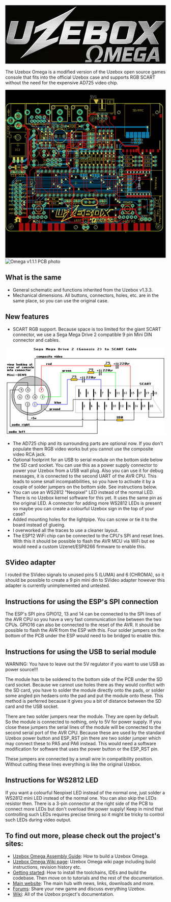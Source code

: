 <img src="omega-logo.png" alt="Uzebox Omega logo" />

The Uzebox Omega is a modified version of the Uzebox open source games console that fits into the official Uzebox case and supports RGB SCART without the need for the expensive AD725 video chip.

<img src="Uzebox-Omega-v1.1.1-PCB.png" alt="Uzebox Omega PCB" />

<img src="schematics/Uzebox-Omega/V1.1.1/assets/guide/image82.png" alt="Omega v1.1.1 PCB photo" />

## What is the same
* General schematic and functions inherited from the Uzebox v1.3.3.
* Mechanical dimensions. All buttons, connectors, holes, etc. are in the same place, so you can use the original case.

## New features
* SCART RGB support. Because space is too limited for the giant SCART connector, we use a Sega Mega Drive 2 compatible 9 pin Mini DIN connector and cables.

<img src="mega2.png" alt="Mini Din 9 pinout" />

* The AD725 chip and its surrounding parts are optional now. If you don't populate them RGB video works but you cannot use the composite video RCA jack.
* Optional footprint for an USB to serial module on the bottom side below the SD card socket. You can use this as a power supply connector to power your Uzebox from a USB wall plug. Also you can use it for debug messages, it is connected to the second UART of the AVR CPU. This leads to some small incompatibilities, so you have to activate it by a couple of solder jumpers on the bottom side. See instructions below.
* You can use an WS2812 "Neopixel" LED instead of the normal LED. There is no Uzebox kernel software for this yet. It uses the same pin as the original LED. A connector for adding more WS2812 LEDs is present so maybe you can create a colourful Uzebox sign in the top of your case?
* Added mounting holes for the lightpipe. You can screw or tie it to the board instead of glueing.
* I overworked all the traces to use a cleaner layout.
* The ESP12 WiFi chip can be connected to the CPU's SPI and reset lines. With this it should be possible to flash the AVR MCU via WiFi but ee would need a custom Uzenet/ESP8266 firmware to enable this.

## SVideo adapter
I routed the SVideo signals to unused pins 5 (LUMA) and 6 (CHROMA), so it should be possible to create a 9 pin mini din to SVideo adapter however this adapter is currently unimplemented and untested.
 
## Instructions for using the ESP's SPI connection
The ESP's SPI pins GPIO12, 13 and 14 can be connected to the SPI lines of the AVR CPU so you have a very fast communication line between the two CPUs. GPIO16 can also be connected to the reset of the AVR. It should be possible to flash the AVR from the ESP with this. Four solder jumpers on the bottom of the PCB under the ESP would need to be bridged to enable this.

## Instructions for using the USB to serial module
WARNING: You have to leave out the 5V regulator if you want to use USB as power source!!!

The module has to be soldered to the bottom side of the PCB under the SD card socket. Because we cannot use holes there as they would conflict with the SD card, you have to solder the module directly onto the pads, or solder some angled pin hedaers onto the pad and put the module onto these. This method is perferred because it gives you a bit of distance between the SD card and the USB socket.

There are two solder jumpers near the module. They are open by default. So the module is connected to nothing, only to 5V for power supply.
If you close these jumpers the serial lines of the module will be connected to the second serial port of the AVR CPU. Because these are used by the standard Uzebox power button and ESP_RST pin there are two solder jumper which may connect these to PA5 and PA6 instead. This would need a software modification for software that uses the power button or the ESP_RST pin.

These jumpers are connected by a small wire in compatibility position. Without cutting these lines everything is like the original Uzebox.

## Instructions for WS2812 LED
If you want a colourful Neopixel LED instead of the normal one, just solder a WS2812 mini LED instead of the normal one. You can also skip the LEDs resistor then. There is a 3-pin connector at the right side of the PCB to connect more LEDs but don't overload the power supply!
Keep in mind that controlling such LEDs requires precise timing so it might be tricky to control such LEDs during video output.

## To find out more, please check out the project's sites:
* [Uzebox Omega Assembly Guide](https://github.com/danboid/uzebox-omega/blob/main/schematics/Uzebox-Omega/V1.1.1/Uzebox-Omega-V1.1.1-assembly-guide.md): How to build a Uzebox Omega.
* [Uzebox Omega Wiki page](https://uzebox.org/wiki/Omega): Uzebox Omega wiki page including build instructions, revision history etc.
* [Getting started](https://uzebox.org/wiki/Getting_Started_on_the_Uzebox): How to install the toolchains, IDEs and build the codebase. Then move on to tutorials and the rest of the documentation.  
* [Main website](https://uzebox.org): The main hub with news, links, downloads and more.
* [Forums](https://uzebox.org/forums): Share your new game and discuss everything Uzebox.
* [Wiki](https://uzebox.org/wiki): All of the Uzebox project's documentation.
